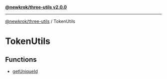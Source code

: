 [**@newkrok/three-utils v2.0.0**](../../../README.md)

***

[@newkrok/three-utils](../../../globals.md) / TokenUtils

# TokenUtils

## Functions

- [getUniqueId](functions/getUniqueId.md)
